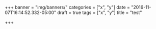 +++
banner = "img/banners/"
categories = ["x", "y"]
date = "2016-11-07T16:14:52.332-05:00"
draft = true
tags = ["x", "y"]
title = "test"

+++
